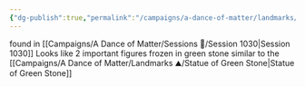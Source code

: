 ```yaml
---
{"dg-publish":true,"permalink":"/campaigns/a-dance-of-matter/landmarks/green-stone-couple/"}
---
```



found in [[Campaigns/A Dance of Matter/Sessions 📝/Session 1030\|Session 1030]] Looks like 2 important figures frozen in green stone similar to the [[Campaigns/A Dance of Matter/Landmarks ⛰/Statue of Green Stone\|Statue of Green Stone]]